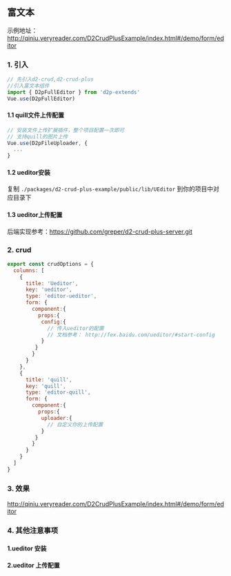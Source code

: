 ## 富文本
示例地址：http://qiniu.veryreader.com/D2CrudPlusExample/index.html#/demo/form/editor

###  1. 引入   
```javascript
// 先引入d2-crud,d2-crud-plus
//引入富文本组件
import { D2pFullEditor } from 'd2p-extends'
Vue.use(D2pFullEditor)
```
#### 1.1 quill文件上传配置
```js
// 安装文件上传扩展插件，整个项目配置一次即可
// 支持quill的图片上传
Vue.use(D2pFileUploader, {
  ...
}
```

#### 1.2 ueditor安装
复制 `./packages/d2-crud-plus-example/public/lib/UEditor` 到你的项目中对应目录下

#### 1.3 ueditor上传配置
后端实现参考：https://github.com/greper/d2-crud-plus-server.git

###  2. crud 
```javascript
export const crudOptions = {
  columns: [
    {
      title: 'Ueditor',
      key: 'ueditor',
      type: 'editor-ueditor',
      form: {
        component:{
          props:{
           config:{
             // 传入ueditor的配置
             // 文档参考： http://fex.baidu.com/ueditor/#start-config
           }   
         }
        }
      } 
    },
    {
      title: 'quill',
      key: 'quill',
      type: 'editor-quill',
      form: {
        component:{
          props:{
           uploader:{
             // 自定义你的上传配置
           }   
         }
        }
      } 
    }
  ]
}
```
###  3. 效果
 http://qiniu.veryreader.com/D2CrudPlusExample/index.html#/demo/form/editor
 
### 4. 其他注意事项
#### 1.ueditor 安装

#### 2.ueditor 上传配置
```js

```

